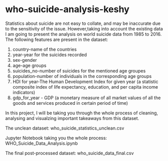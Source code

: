 # who-suicide-analysis-keshy


Statistics about suicide are not easy to collate, and may be inaccurate due to the sensitivity of the issue. However,taking into account the existing data I am going to present the analysis on world suicide data from 1985 to 2016. The following features are present in the dataset:

1. country-name of the countries
2. year-year for the suicides recorded
3. sex-gender
4. age-age groups
5. suicides_no-number of suicides for the mentioned age groupes
6. population-number of individuals in the corresponding age groups
7. HDI for year-The Human Development Index for given year (a statistic composite index of life expectancy, education, and per capita income indicators)
8. gdp_for_year - GDP (a monetary measure of all market values of all the goods and services produced in certain period of time)

In this project, I will be taking you through the whole process of cleaning, analysing and visualzing important takeaways from this dataset.

The unclean dataset: who_suicide_statistics_unclean.csv

Jupyter Notebook taking you the whole process: WHO_Suicide_Data_Analysis.ipynb

The final post-processed dataset: who_suicide_data_final.csv

